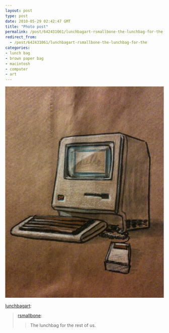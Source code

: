 ```yaml
---
layout: post
type: post
date: 2010-05-29 02:42:47 GMT
title: "Photo post"
permalink: /post/642431061/lunchbagart-rsmallbone-the-lunchbag-for-the
redirect_from: 
  - /post/642431061/lunchbagart-rsmallbone-the-lunchbag-for-the
categories:
- lunch bag
- brown paper bag
- macintosh
- computer
- art
---
```

![](/assets/images/tumblr_l06eh78Uak1qzzlwbo1_640.jpg)

<p><a href="http://lunchbagart.tumblr.com/post/488614208/rsmallbone-the-lunchbag-for-the-rest-of-us" class="tumblr_blog">lunchbagart</a>:</p>

<blockquote><p><a href="http://rsmallbone.tumblr.com/post/488005523/the-lunchbag-for-the-rest-of-us">rsmallbone</a>:</p>
<blockquote>
<p>The lunchbag for the rest of us.</p>
</blockquote>
</blockquote>